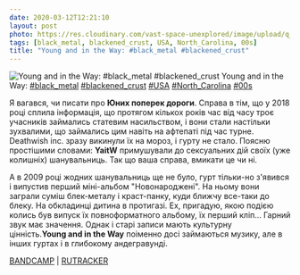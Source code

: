 ```yaml
---
date: 2020-03-12T12:21:10
layout: post
photo: https://res.cloudinary.com/vast-space-unexplored/image/upload/q_auto,dpr_auto,w_auto/photos/photo_919_12-03-2020_12-21-09.jpg
tags: [black_metal, blackened_crust, USA, North_Carolina, 00s]
title: "Young and in the Way: #black_metal #blackened_crust"
---
```

![Young and in the Way: #black_metal #blackened_crust](https://res.cloudinary.com/vast-space-unexplored/image/upload/q_auto,dpr_auto,w_auto/photos/photo_919_12-03-2020_12-21-09.jpg)
Young and in the Way: [#black_metal](/tags/#black_metal) [#blackened_crust](/tags/#blackened_crust) [#USA](/tags/#USA) [#North_Carolina](/tags/#North_Carolina) [#00s](/tags/#00s)

Я вагався, чи писати про **Юних поперек дороги**. Справа в тім, що у 2018 році сплила інформація, що протягом кількох років час від часу троє учасників займались статевим насильством, і вони стали настільки зухвалими, що займались цим навіть на афтепаті під час турне. Deathwish inc. зразу викинули їх на мороз, і гурту не стало. Поясню простішими словами: **YaitW** примушували до сексуальних дій своїх (уже колишніх) шанувальниць. Так що ваша справа, вмикати це чи ні.

А в 2009 році жодних шанувальниць ще не було, гурт тільки-но з&#39;явився і випустив перший міні-альбом &quot;Новонароджені&quot;. На ньому вони заграли суміш блек-металу і краст-панку, куди ближчу все-таки до блеку. На обкладинці дитина в протигазі. Ех, пригадую, якою подією колись був випуск їх повноформатного альбому, їх перший кліп... Гарний звук має значення. Однак і старі записи мають культурну цінність.**Young and in the Way** поіменно досі займаються музику, але в інших гуртах і в глибокому андегравунді.

[BANDCAMP](https://youngandintheway.bandcamp.com/album/newborn) \| [RUTRACKER](https://rutracker.org/forum/viewtopic.php?t=3914242)